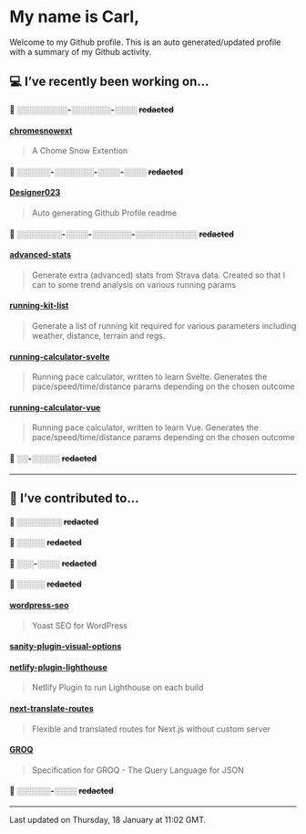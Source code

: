 # My name is Carl,

Welcome to my Github profile. This is an auto generated/updated profile with a summary of my Github activity.

## 💻 I’ve recently been working on...

#### 🔐 ░░░░░░░░░-░░░░░░░-░░░░ ~~redacted~~

#### [chromesnowext](https://github.com/Designer023/chromesnowext)
> A Chome Snow Extention

#### 🔐 ░░░░░░-░░░░░░░-░░░░-░░░░ ~~redacted~~

#### [Designer023](https://github.com/Designer023/Designer023)
> Auto generating Github Profile readme

#### 🔐 ░░░░░░░░-░░░░-░░░░░░░-░░░░░░░░░░░ ~~redacted~~

#### [advanced-stats](https://github.com/Designer023/advanced-stats)
> Generate extra (advanced) stats from Strava data. Created so that I can to some trend analysis on various running params

#### [running-kit-list](https://github.com/Designer023/running-kit-list)
> Generate a list of running kit required for various parameters including weather, distance, terrain and regs.

#### [running-calculator-svelte](https://github.com/Designer023/running-calculator-svelte)
> Running pace calculator, written to learn Svelte. Generates the pace&#x2F;speed&#x2F;time&#x2F;distance params depending on the chosen outcome

#### [running-calculator-vue](https://github.com/Designer023/running-calculator-vue)
> Running pace calculator, written to learn Vue. Generates the pace&#x2F;speed&#x2F;time&#x2F;distance params depending on the chosen outcome

#### 🔐 ░░-░░░░░ ~~redacted~~

***
## 🤝 I’ve contributed to...

#### 🔐 ░░░░░░░░ ~~redacted~~

#### 🔐 ░░░░░ ~~redacted~~

#### 🔐 ░░░-░░░░ ~~redacted~~

#### 🔐 ░░░░░ ~~redacted~~

#### [wordpress-seo](https://github.com/Yoast/wordpress-seo)
> Yoast SEO for WordPress

#### [sanity-plugin-visual-options](https://github.com/fddigital-uk/sanity-plugin-visual-options)
> 

#### [netlify-plugin-lighthouse](https://github.com/netlify/netlify-plugin-lighthouse)
> Netlify Plugin to run Lighthouse on each build

#### [next-translate-routes](https://github.com/hozana/next-translate-routes)
> Flexible and translated routes for Next.js without custom server

#### [GROQ](https://github.com/sanity-io/GROQ)
> Specification for GROQ - The Query Language for JSON

#### 🔐 ░░░░░░-░░░░ ~~redacted~~


***
Last updated on Thursday, 18 January at 11:02 GMT.
